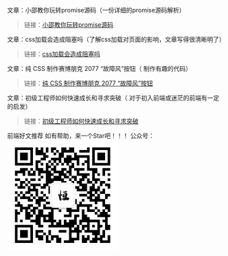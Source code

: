 文章：小邵教你玩转promise源码（一份详细的promise源码解析）
>链接：[小邵教你玩转promise源码](https://juejin.cn/post/6844903655418626061)

文章：css加载会造成阻塞吗（了解css加载对页面的影响，文章写得很清晰明了）
>链接：[css加载会造成阻塞吗](https://segmentfault.com/a/1190000018130499)

文章：纯 CSS 制作赛博朋克 2077 “故障风”按钮（ 制作有趣的代码）
>链接：[纯 CSS 制作赛博朋克 2077 “故障风”按钮](https://juejin.cn/post/6908565208596217863)

文章：初级工程师如何快速成长和寻求突破（ 对于初入前端或迷茫的前端有一定的启发）
>链接：[初级工程师如何快速成长和寻求突破](https://juejin.cn/post/6906468062943182862)

前端好文推荐
如有帮助，来一个Star吧！！！
公众号：
![Image](https://github.com/i-joker/jokerShare/blob/main/image/%E4%BA%8C%E7%BB%B4%E7%A0%81.jpg)

